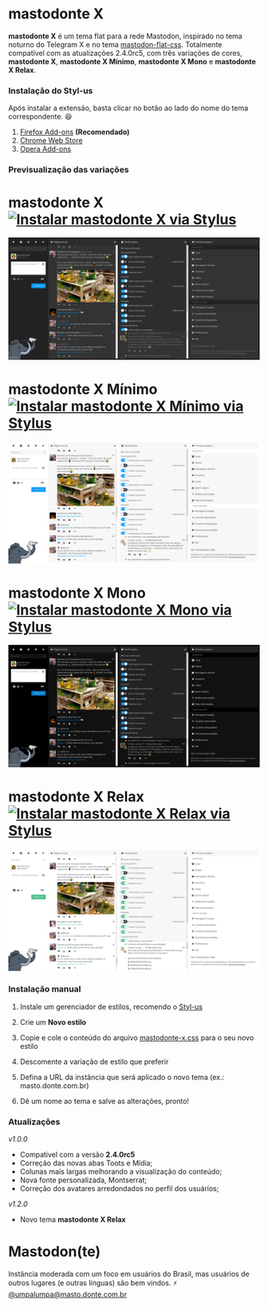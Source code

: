 
# mastodonte X

**mastodonte X** é um tema flat para a rede Mastodon, inspirado no tema noturno do Telegram X e no tema [mastodon-flat-css](https://github.com/trwnh/mastodon-flat-css). Totalmente compatível com as atualizações 2.4.0rc5, com três variações de cores, **mastodonte X**, **mastodonte X Mínimo**, **mastodonte X Mono** e **mastodonte X Relax**.

### Instalação do Styl-us
Após instalar a extensão, basta clicar no botão ao lado do nome do tema correspondente. :satisfied:
1. [Firefox Add-ons](https://addons.mozilla.org/firefox/addon/styl-us/) **(Recomendado)**
2. [Chrome Web Store](https://chrome.google.com/webstore/detail/stylus/clngdbkpkpeebahjckkjfobafhncgmne)
3. [Opera Add-ons](https://addons.opera.com/extensions/details/stylus/)

### Previsualização das variações

# mastodonte X [![Instalar mastodonte X via Stylus](https://img.shields.io/badge/Instalar%20mastodonte%20X%20via-Stylus-00adad.svg)](https://raw.githubusercontent.com/blackmoral/mastodonte-x/master/mastodonte-x.user.css)

![mastodonte X](https://raw.githubusercontent.com/blackmoral/mastodonte-x/master/preview/mastodonte-x.png)

# mastodonte X Mínimo [![Instalar mastodonte X Mínimo via Stylus](https://img.shields.io/badge/Instalar%20mastodonte%20X%20Minimo%20via-Stylus-00adad.svg)](https://raw.githubusercontent.com/blackmoral/mastodonte-x/master/mastodonte-x-minimo.user.css)

![mastodonte X Mínimo](https://raw.githubusercontent.com/blackmoral/mastodonte-x/master/preview/mastodonte-x-minimo.png)

# mastodonte X Mono [![Instalar mastodonte X Mono via Stylus](https://img.shields.io/badge/Instalar%20mastodonte%20X%20Mono%20via-Stylus-00adad.svg)](https://raw.githubusercontent.com/blackmoral/mastodonte-x/master/mastodonte-x-mono.user.css)

![mastodonte X Mono](https://raw.githubusercontent.com/blackmoral/mastodonte-x/master/preview/mastodonte-x-mono.png)

# mastodonte X Relax [![Instalar mastodonte X Relax via Stylus](https://img.shields.io/badge/Instalar%20mastodonte%20X%20Relax%20via-Stylus-00adad.svg)](https://raw.githubusercontent.com/blackmoral/mastodonte-x/master/mastodonte-x-relax.user.css)

![mastodonte X Relax](https://raw.githubusercontent.com/blackmoral/mastodonte-x/master/preview/mastodonte-x-relax.png)

### Instalação manual

1. Instale um gerenciador de estilos, recomendo o [Styl-us](https://github.com/openstyles/stylus)

2. Crie um **Novo estilo**

3. Copie e cole o conteúdo do arquivo [mastodonte-x.css](https://github.com/blackmoral/mastodonte-x/blob/master/mastodonte-x.css) para o seu novo estilo

4. Descomente a variação de estilo que preferir

5. Defina a URL da instância que será aplicado o novo tema (ex.: masto.donte.com.br)

6. Dê um nome ao tema e salve as alterações, pronto!

### Atualizações
*v1.0.0*
- Compativel com a versão **2.4.0rc5**
- Correção das novas abas Toots e Mídia;
- Colunas mais largas melhorando a visualização do conteúdo;
- Nova fonte personalizada, Montserrat;
- Correção dos avatares arredondados no perfil dos usuários;

*v1.2.0*
- Novo tema **mastodonte X Relax**

# Mastodon(te)
Instância moderada com um foco em usuários do Brasil, mas usuários de outros lugares (e outras línguas) são bem vindos.
:zap: [@umpalumpa@masto.donte.com.br](https://masto.donte.com.br/@umpalumpa)
